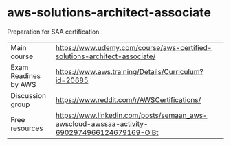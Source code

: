 # aws-solutions-architect-associate
Preparation for SAA certification

|   |   |
|---|---|
|Main course|https://www.udemy.com/course/aws-certified-solutions-architect-associate/
|Exam Readines by AWS|https://www.aws.training/Details/Curriculum?id=20685|
|Discussion group|https://www.reddit.com/r/AWSCertifications/|
|Free resources| https://www.linkedin.com/posts/semaan_aws-awscloud-awssaa-activity-6902974966124679169-OlBt|
